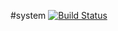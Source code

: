 #system [![Build Status](https://travis-ci.org/lutak-srce/system.svg)](https://travis-ci.org/lutak-srce/system)
